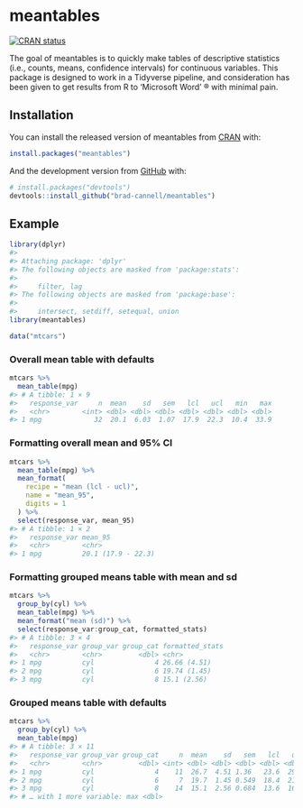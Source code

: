 
<!-- README.md is generated from README.Rmd. Please edit that file -->

# meantables

<!-- badges: start -->

[![CRAN
status](https://www.r-pkg.org/badges/version/meantables)](https://cran.r-project.org/package=meantables)
<!-- badges: end -->

The goal of meantables is to quickly make tables of descriptive
statistics (i.e., counts, means, confidence intervals) for continuous
variables. This package is designed to work in a Tidyverse pipeline, and
consideration has been given to get results from R to ‘Microsoft Word’ ®
with minimal pain.

## Installation

You can install the released version of meantables from
[CRAN](https://CRAN.R-project.org) with:

``` r
install.packages("meantables")
```

And the development version from [GitHub](https://github.com/) with:

``` r
# install.packages("devtools")
devtools::install_github("brad-cannell/meantables")
```

## Example

``` r
library(dplyr)
#> 
#> Attaching package: 'dplyr'
#> The following objects are masked from 'package:stats':
#> 
#>     filter, lag
#> The following objects are masked from 'package:base':
#> 
#>     intersect, setdiff, setequal, union
library(meantables)
```

``` r
data("mtcars")
```

### Overall mean table with defaults

``` r
mtcars %>% 
  mean_table(mpg)
#> # A tibble: 1 × 9
#>   response_var     n  mean    sd   sem   lcl   ucl   min   max
#>   <chr>        <int> <dbl> <dbl> <dbl> <dbl> <dbl> <dbl> <dbl>
#> 1 mpg             32  20.1  6.03  1.07  17.9  22.3  10.4  33.9
```

### Formatting overall mean and 95% CI

``` r
mtcars %>%
  mean_table(mpg) %>%
  mean_format(
    recipe = "mean (lcl - ucl)",
    name = "mean_95",
    digits = 1
  ) %>% 
  select(response_var, mean_95)
#> # A tibble: 1 × 2
#>   response_var mean_95           
#>   <chr>        <chr>             
#> 1 mpg          20.1 (17.9 - 22.3)
```

### Formatting grouped means table with mean and sd

``` r
mtcars %>%
  group_by(cyl) %>%
  mean_table(mpg) %>%
  mean_format("mean (sd)") %>% 
  select(response_var:group_cat, formatted_stats)
#> # A tibble: 3 × 4
#>   response_var group_var group_cat formatted_stats
#>   <chr>        <chr>         <dbl> <chr>          
#> 1 mpg          cyl               4 26.66 (4.51)   
#> 2 mpg          cyl               6 19.74 (1.45)   
#> 3 mpg          cyl               8 15.1 (2.56)
```

### Grouped means table with defaults

``` r
mtcars %>% 
  group_by(cyl) %>% 
  mean_table(mpg)
#> # A tibble: 3 × 11
#>   response_var group_var group_cat     n  mean    sd   sem   lcl   ucl   min
#>   <chr>        <chr>         <dbl> <int> <dbl> <dbl> <dbl> <dbl> <dbl> <dbl>
#> 1 mpg          cyl               4    11  26.7  4.51 1.36   23.6  29.7  21.4
#> 2 mpg          cyl               6     7  19.7  1.45 0.549  18.4  21.1  17.8
#> 3 mpg          cyl               8    14  15.1  2.56 0.684  13.6  16.6  10.4
#> # … with 1 more variable: max <dbl>
```
